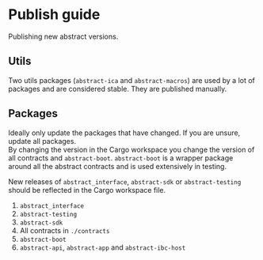 # Publish guide

Publishing new abstract versions.

## Utils

Two utils packages (`abstract-ica` and `abstract-macros`) are used by a lot of packages and are considered stable. They are published manually.

## Packages

Ideally only update the packages that have changed. If you are unsure, update all packages.  
By changing the version in the Cargo workspace you change the version of all contracts and `abstract-boot`.
`abstract-boot` is a wrapper package around all the abstract contracts and is used extensively in testing.

New releases of `abstract_interface`, `abstract-sdk` or `abstract-testing` should be reflected in the Cargo workspace
file.

1. `abstract_interface`
2. `abstract-testing`
3. `abstract-sdk`
4. All contracts in `./contracts`
5. `abstract-boot`
6. `abstract-api`, `abstract-app` and `abstract-ibc-host`

